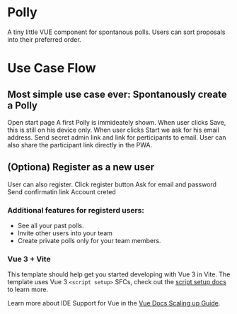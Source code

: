 # Polly

A tiny little VUE component for spontanous polls. Users can sort proposals into their preferred order.


# Use Case Flow

## Most simple use case ever: Spontanously create a Polly

Open start page
A first Polly is immideately shown.
When user clicks Save, this is still on his device only.
When user clicks Start we ask for his email address.
Send secret admin link and link for perticipants to email.
User can also share the participant link directly in the PWA.

## (Optiona) Register as a new user

User can also register. Click register button
Ask for email and password
Send confirmatin link
Account creted



### Additional features for registerd users:

 * See all your past polls.
 * Invite other users into your team
 * Create private polls only for your team members.





### Vue 3 + Vite

This template should help get you started developing with Vue 3 in Vite. The template uses Vue 3 `<script setup>` SFCs, check out the [script setup docs](https://v3.vuejs.org/api/sfc-script-setup.html#sfc-script-setup) to learn more.

Learn more about IDE Support for Vue in the [Vue Docs Scaling up Guide](https://vuejs.org/guide/scaling-up/tooling.html#ide-support).
